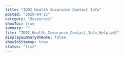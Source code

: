 ```yaml
---
title: "IDOI Health Insurance Contact Info"
posted: "2020-04-15"
category: "Resources"
showToc: true
summary: ""
file: "IDOI_Health_Insurance_Contact_Info_Help.pdf"
displaySummaryOnHome: false
showInSitemap: true
status: "live"
---
```

